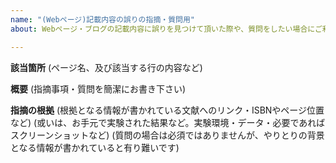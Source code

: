 ```yaml
---
name: "(Webページ)記載内容の誤りの指摘・質問用"
about: Webページ・ブログの記載内容に誤りを見つけて頂いた際や、質問をしたい場合にご利用下さい。

---
```


**該当箇所**
(ページ名、及び該当する行の内容など)

**概要**
(指摘事項・質問を簡潔にお書き下さい)

**指摘の根拠**
(根拠となる情報が書かれている文献へのリンク・ISBNやページ位置など)
(或いは、お手元で実験された結果など。実験環境・データ・必要であればスクリーンショットなど)
(質問の場合は必須ではありませんが、やりとりの背景となる情報が書かれていると有り難いです)
